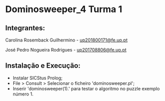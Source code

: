 # Dominosweeper_4 Turma 1

## Integrantes:
Carolina Rosemback Guilhermino - up201800171@fe.up.pt

José Pedro Nogueira Rodrigues - up201708806@fe.up.pt

## Instalação e Execução:
* Instalar SICStus Prolog;
* File > Consult > Selecionar o ficheiro 'dominosweeper.pl';
* Inserir 'dominosweeper(1).' para testar o algoritmo no puzzle exemplo número 1.